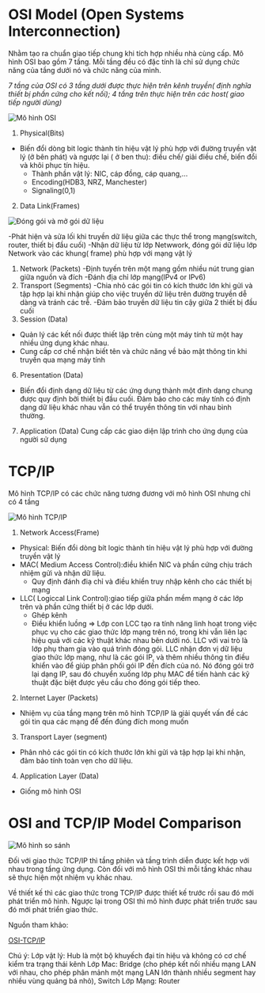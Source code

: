 
# OSI Model (Open Systems Interconnection)
Nhằm tạo ra chuẩn giao tiếp chung khi tích hợp nhiều nhà cùng cấp. Mô hình OSI bao gồm 7 tầng. Mỗi tầng đều có đặc tính là chỉ sử dụng chức năng của tầng dưới nó và chức năng của mình.

*7 tầng  của OSI có 3 tầng dưới được thực hiện trên kênh truyền( định nghĩa thiết bị phần cứng cho kết nối); 4 tầng trên thực hiện trên các host( giao tiếp người dùng)*

![Mô hình OSI](https://upload.wikimedia.org/wikipedia/commons/thumb/8/8d/OSI_Model_v1.svg/800px-OSI_Model_v1.svg.png)

1. Physical(Bits)
 - Biến đổi dòng bit logic thành tín hiệu vật lý phù hợp với đường truyền vật lý (ở bên phát) và ngược lại ( ở ben thu): điều chế/ giải điều chế, biến đổi và khôi phục tín hiệu.
   - Thành phần vật lý: NIC, cáp đồng, cáp quang,... 
   - Encoding(HDB3, NRZ, Manchester)
   - Signaling(0,1)  
2. Data Link(Frames)
   
![Đóng gói và mở gói dữ liệu](https://vnpro.vn/upload/user/images/Tin%20T%E1%BB%A9c/1(2).jpg)

 -Phát hiện và sửa lối khi truyền dữ liệu giữa các thực thể trong mạng(switch, router, thiết bị đầu cuối)
 -Nhận dữ liệu từ lớp Netwwork, đóng gói dữ liệu lớp Network vào các khung( frame) phù hợp với mạng vật lý
1. Network (Packets)
 -Định tuyến trên một mạng gồm nhiều nút trung gian giữa nguồn và đích
 -Đánh địa chỉ lớp mạng(IPv4 or IPv6)
4. Transport (Segments)
 -Chia nhỏ các gói tin có kích thước lớn khi gửi và tập hợp lại khi nhận giúp cho việc truyền dữ liệu trên đường truyền dễ dàng và tránh các trễ.
 -Đảm bảo truyền dữ liệu tin cậy giữa 2 thiết bị đầu cuối
5. Session (Data)
 - Quản lý các kết nối được thiết lập trên cùng một máy tính từ một hay nhiều ứng dụng khác nhau.
 - Cung cấp cơ chế nhận biết tên và chức năng về bảo mật thông tin khi truyền qua mạng máy tính
6. Presentation (Data)
 - Biến đổi định dạng dữ liệu từ các ứng dụng thành một định dạng chung được quy định bởi thiết bị đầu cuối. Đảm bảo cho các máy tính có định dạng dữ liệu khác nhau vẫn có thể truyền thông tin với nhau bình thường.
7. Application (Data)
Cung cấp các giao diện lập trình cho ứng dụng của người sử dụng
# TCP/IP 
Mô hình TCP/IP có các chức năng tương đương với mô hình OSI nhưng chỉ có 4 tầng

![Mô hình TCP/IP](https://wiki.matbao.net/wp-content/uploads/2021/04/mo-hinh-tcp-ip-3.jpg)

1. Network Access(Frame)
 - Physical: Biến đổi dòng bít logic thành tín hiệu vật lý phù hợp với đường truyền vật lý
 - MAC( Medium Access Control):điều khiển NIC và phần cứng chịu trách nhiệm gửi và nhận dữ liệu.
    - Quy định đánh điạ chỉ và điều khiển truy nhập kênh cho các thiết bị mạng
 - LLC( Logiccal Link Control):giao tiếp giữa phần mềm mạng ở các lớp trên và phần cứng thiết bị ở các lớp dưới.
    - Ghép kênh
    - Điều khiển luồng
=> Lớp con LCC tạo ra tính năng linh hoạt trong việc phục vụ cho các giao thức lớp mạng trên nó, trong khi vẫn liên lạc hiệu quả với các kỹ thuật khác nhau bên dưới nó. LLC với vai trò là lớp phụ tham gia vào quá trình đóng gói. LLC nhận đơn vị dữ liệu giao thức lớp mạng, như là các gói IP, và thêm nhiều thông tin điều khiển vào để giúp phân phối gói IP đến đích của nó. Nó đóng gói trở lại dạng IP, sau đó chuyển xuống lớp phụ MAC để tiến hành các kỹ thuật đặc biệt được yêu cầu cho đóng gói tiếp theo. 
2. Internet Layer (Packets)
 - Nhiệm vụ của tầng mạng trên mô hình TCP/IP là giải quyết vấn đề các gói tin qua các mạng để đến đúng đích mong muốn
3. Transport Layer (segment)
 - Phân nhỏ các gói tin có kích thước lớn khi gửi và tập hợp lại khi nhận, đảm bảo tính toàn vẹn cho dữ liệu.
4. Application Layer (Data)
- Giống mô hình OSI
# OSI and TCP/IP Model Comparison

![Mô hình so sánh](https://2.bp.blogspot.com/--LdXEFHRLz0/UzQeMLNUyzI/AAAAAAAAADE/YAQAXBPEVqg/s1600/OSI-TCP-IP2.jpg)

Đối với giao thức TCP/IP thì tầng phiên và tầng trình diễn được kết hợp với nhau trong tầng ứng dụng. Còn đối với mô hình OSI thì mỗi tầng khác nhau sẽ thực hiện một nhiệm vụ khác nhau.

Về thiết kế thì các giao thức trong TCP/IP được thiết kế trước rồi sau đó mới phát triển mô hình. Ngược lại trong OSI thì mô hình được phát triển trước sau đó mới phát triển giao thức.

Nguồn tham khảo:

[OSI-TCP/IP](https://hocmangcoban.blogspot.com/2014/04/mo-hinh-osi-va-tcpip.html)

Chú ý:
Lớp vật lý: Hub là một bộ khuyếch đại tín hiệu và không có cơ chế kiểm tra trạng thái kênh
Lớp Mac: Bridge (cho phép kết nối nhiều mạng LAN với nhau, cho phép phân mảnh một mạng LAN lớn thành nhiều segment hay nhiều vùng quảng bá nhỏ), Switch
Lớp Mạng: Router
